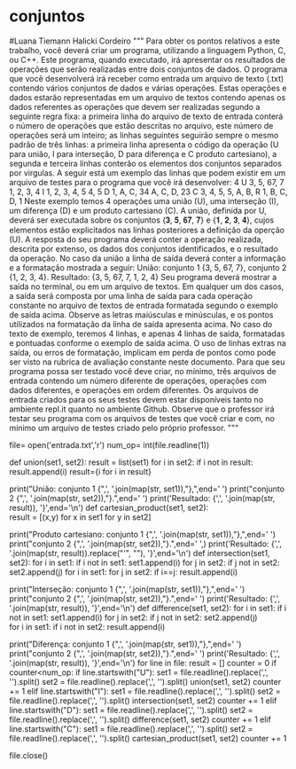 # conjuntos
#Luana Tiemann Halicki Cordeiro
""" Para obter os pontos relativos a este trabalho, você deverá criar um programa, utilizando a 
linguagem Python, C, ou C++. Este programa, quando executado, irá apresentar os resultados de
operações que serão realizadas entre dois conjuntos de dados. 
O programa que você desenvolverá irá receber como entrada um arquivo de texto (.txt)
contendo vários conjuntos de dados e várias operações. Estas operações e dados estarão representadas 
em um arquivo de textos contendo apenas os dados referentes as operações que devem ser realizadas
segundo a seguinte regra fixa: a primeira linha do arquivo de texto de entrada conterá o número de 
operações que estão descritas no arquivo, este número de operações será um inteiro; as linhas 
seguintes seguirão sempre o mesmo padrão de três linhas: a primeira linha apresenta o código da 
operação (U para união, I para interseção, D para diferença e C produto cartesiano), a segunda e 
terceira linhas conterão os elementos dos conjuntos separados por virgulas. A seguir está um exemplo 
das linhas que podem existir em um arquivo de testes para o programa que você irá desenvolver:
4
U
3, 5, 67, 7
1, 2, 3, 4
I
1, 2, 3, 4, 5
4, 5
D
1, A, C, 34
A, C, D, 23
C
3, 4, 5, 5, A, B, R
1, B, C, D, 1
Neste exemplo temos 4 operações uma união (U), uma interseção (I), um diferença (D) e um 
produto cartesiano (C). A união, definida por U, deverá ser executada sobre os conjuntos {𝟑, 𝟓, 𝟔𝟕, 𝟕} e 
{𝟏, 𝟐, 𝟑, 𝟒}, cujos elementos estão explicitados nas linhas posteriores a definição da operção (U). 
A resposta do seu programa deverá conter a operação realizada, descrita por extenso, os dados 
dos conjuntos identificados, e o resultado da operação. No caso da união a linha de saída deverá conter 
a informação e a formatação mostrada a seguir: 
União: conjunto 1 {3, 5, 67, 7}, conjunto 2 {1, 2, 3, 4}. Resultado: {3, 5, 67, 7, 1, 2, 4} 
Seu programa deverá mostrar a saída no terminal, ou em um arquivo de textos. Em qualquer 
um dos casos, a saída será composta por uma linha de saída para cada operação constante no arquivo 
de textos de entrada formatada segundo o exemplo de saída acima. Observe as letras maiúsculas e 
minúsculas, e os pontos utilizados na formatação da linha de saída apresenta acima. 
No caso do texto de exemplo, teremos 4 linhas, e apenas 4 linhas de saída, formatadas e 
pontuadas conforme o exemplo de saída acima. O uso de linhas extras na saída, ou erros de formatação,
implicam em perda de pontos como pode ser visto na rubrica de avaliação constante neste documento.
Para que seu programa possa ser testado você deve criar, no mínimo, três arquivos de entrada
contendo um número diferente de operações, operações com dados diferentes, e operações em ordem diferentes. Os arquivos de entrada criados para os seus testes devem estar disponíveis tanto no 
ambiente repl.it quanto no ambiente Github.
Observe que o professor irá testar seu programa com os arquivos de testes que você criar e com, 
no mínimo um arquivo de testes criado pelo próprio professor. """

file= open('entrada.txt','r')
num_op= int(file.readline(1))

def union(set1, set2):
  result = list(set1) 
  for i in set2: 
    if i not in result: 
      result.append(i) 
  result={i for i in result}     

  print("União: conjunto 1 {",', '.join(map(str, set1)),"},",end=' ')
  print("conjunto 2 {",', '.join(map(str, set2)),"}.",end=' ')
  print('Resultado: {',', '.join(map(str, result)), '}',end='\n')
def cartesian_product(set1, set2):  
  result = [(x,y) for x in set1 for y in set2]
  
  print("Produto cartesiano: conjunto 1 {",', '.join(map(str, set1)),"},",end=' ')
  print("conjunto 2 {",', '.join(map(str, set2)),"}.",end=' ',)
  print('Resultado: {',', '.join(map(str, result)).replace("'", ""), '}',end='\n')
def intersection(set1, set2):
  for i in set1:
    if i not in set1:
      set1.append(i)
  for j in set2:
    if j not in set2:
      set2.append(j)
  for i in set1:
    for j in set2:
      if i==j:
        result.append(i)
    
  print("Interseção: conjunto 1 {",', '.join(map(str, set1)),"},",end=' ')
  print("conjunto 2 {",', '.join(map(str, set2)),"}.",end=' ')
  print('Resultado: {',', '.join(map(str, result)), '}',end='\n')
def difference(set1, set2):
  for i in set1:
    if i not in set1:
      set1.append(i)
  for j in set2:
    if j not in set2:
      set2.append(j)     
  for i in set1:
    if i not in set2:
      result.append(i)
          
  print("Diferença: conjunto 1 {",', '.join(map(str, set1)),"},",end=' ')
  print("conjunto 2 {",', '.join(map(str, set2)),"}.",end=' ')
  print('Resultado: {',', '.join(map(str, result)), '}',end='\n')
for line in file:
  result = []
  counter = 0
  if counter<num_op:
    if line.startswith("U"):
      set1 = file.readline().replace(',', '').split()
      set2 = file.readline().replace(',', '').split()
      union(set1, set2)
      counter += 1
    elif line.startswith("I"):
      set1 = file.readline().replace(',', '').split()
      set2 = file.readline().replace(',', '').split()
      intersection(set1, set2)
      counter += 1
    elif line.startswith("D"):
      set1 = file.readline().replace(',', '').split()
      set2 = file.readline().replace(',', '').split()
      difference(set1, set2)
      counter += 1
    elif line.startswith("C"):
      set1 = file.readline().replace(',', '').split()
      set2 = file.readline().replace(',', '').split()
      cartesian_product(set1, set2)
      counter += 1
      
file.close()
